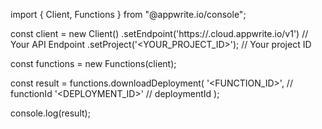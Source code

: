 import { Client, Functions } from "@appwrite.io/console";

const client = new Client()
    .setEndpoint('https://<REGION>.cloud.appwrite.io/v1') // Your API Endpoint
    .setProject('<YOUR_PROJECT_ID>'); // Your project ID

const functions = new Functions(client);

const result = functions.downloadDeployment(
    '<FUNCTION_ID>', // functionId
    '<DEPLOYMENT_ID>' // deploymentId
);

console.log(result);
